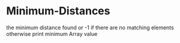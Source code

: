 # Minimum-Distances
the minimum distance found or -1  if there are no matching elements otherwise print minimum Array value

